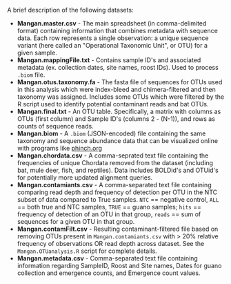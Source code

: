A brief description of the following datasets:

- **Mangan.master.csv** - The main spreadsheet (in comma-delimited format) containing information that combines metadata with sequence data. Each row represents a single observation: a unique sequence variant (here called an "Operational Taxonomic Unit", or OTU) for a given sample.
- **Mangan.mappingFile.txt** - Contains sample ID's and associated metadata (ex. collection dates, site names, roost IDs). Used to process `.biom` file.
- **Mangan.otus.taxonomy.fa** - The fasta file of sequences for OTUs used in this analysis which were index-bleed and chimera-filtered and then taxonomy was assigned. Includes some OTUs which were filtered by the R script used to identify potential contaminant reads and bat OTUs.
- **Mangan.final.txt** - An OTU table. Specifically, a matrix with columns as OTUs (first column) and Sample ID's (columns 2 - (N-1)), and rows as counts of sequence reads.
- **Mangan.biom** - A `.biom` (JSON-encoded) file containing the same taxonomy and sequence abundance data that can be visualized online with programs like [phinch.org](phinch.org)
- **Mangan.chordata.csv** - A comma-seprated text file containing the frequencies of unique Chordata removed from the dataset (including bat, mule deer, fish, and reptiles). Data includes BOLDid's and OTUid's for potentially more updated alignment queries.
- **Mangan.contamiants.csv** - A comma-separated text file containing comparing read depth and frequency of detection per OTU in the NTC subset of data compared to True samples. `NTC` == negative control, `ALL` == both true and NTC samples, `TRUE` == guano samples; `hits` == frequency of detection of an OTU in that group, `reads` == sum of sequences for a given OTU in that group.
- **Mangan.contamFilt.csv** - Resulting contaminant-filtered file based on removing OTUs present in `Mangan.contamiants.csv` with > 20% relative frequency of observations OR read depth across dataset. See the `Mangan.OTUanalysis.R` script for complete details.
- **Mangan.metadata.csv** - Comma-separated text file containing information regarding SampleID, Roost and Site names, Dates for guano collection and emergence counts, and Emergence count values.
